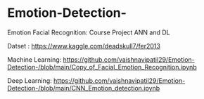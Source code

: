# Emotion-Detection-

Emotion Facial Recognition: Course Project ANN and DL 

Datset : https://www.kaggle.com/deadskull7/fer2013

Machine Learning: https://github.com/vaishnavipatil29/Emotion-Detection-/blob/main/Copy_of_Facial_Emotion_Recognition.ipynb


Deep Learning: https://github.com/vaishnavipatil29/Emotion-Detection-/blob/main/CNN_Emotion_detection.ipynb
